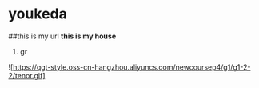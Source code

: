 # youkeda
##this is my url
**this is my house**
1. gr

![https://qgt-style.oss-cn-hangzhou.aliyuncs.com/newcoursep4/g1/g1-2-2/tenor.gif]
